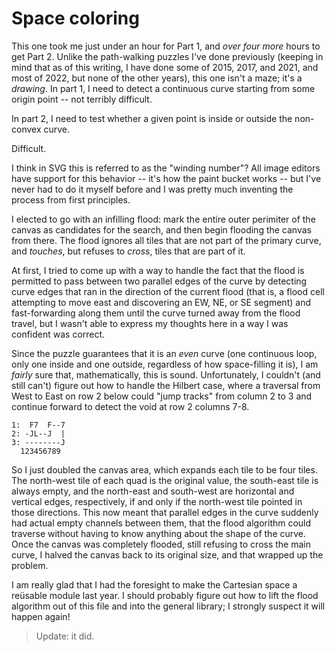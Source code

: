 # Space coloring

This one took me just under an hour for Part 1, and _over four more_ hours to
get Part 2. Unlike the path-walking puzzles I've done previously (keeping in
mind that as of this writing, I have done some of 2015, 2017, and 2021, and most
of 2022, but none of the other years), this one isn't a maze; it's a _drawing_.
In part 1, I need to detect a continuous curve starting from some origin point
-- not terribly difficult.

In part 2, I need to test whether a given point is inside or outside the
non-convex curve.

Difficult.

I think in SVG this is referred to as the "winding number"? All image editors
have support for this behavior -- it's how the paint bucket works -- but I've
never had to do it myself before and I was pretty much inventing the process
from first principles.

I elected to go with an infilling flood: mark the entire outer perimiter of the
canvas as candidates for the search, and then begin flooding the canvas from
there. The flood ignores all tiles that are not part of the primary curve, and
_touches_, but refuses to _cross_, tiles that are part of it.

At first, I tried to come up with a way to handle the fact that the flood is
permitted to pass between two parallel edges of the curve by detecting curve
edges that ran in the direction of the current flood (that is, a flood cell
attempting to move east and discovering an EW, NE, or SE segment) and
fast-forwarding along them until the curve turned away from the flood travel,
but I wasn't able to express my thoughts here in a way I was confident was
correct.

Since the puzzle guarantees that it is an _even_ curve (one continuous loop,
only one inside and one outside, regardless of how space-filling it is), I am
_fairly_ sure that, mathematically, this is sound. Unfortunately, I couldn't
(and still can't) figure out how to handle the Hilbert case, where a traversal
from West to East on row 2 below could "jump tracks" from column 2 to 3 and
continue forward to detect the void at row 2 columns 7-8.

```text
1:  F7  F--7
2: -JL--J  |
3: --------J
  123456789
```

So I just doubled the canvas area, which expands each tile to be four tiles. The
north-west tile of each quad is the original value, the south-east tile is
always empty, and the north-east and south-west are horizontal and vertical
edges, respectively, if and only if the north-west tile pointed in those
directions. This now meant that parallel edges in the curve suddenly had actual
empty channels between them, that the flood algorithm could traverse without
having to know anything about the shape of the curve. Once the canvas was
completely flooded, still refusing to cross the main curve, I halved the canvas
back to its original size, and that wrapped up the problem.

I am really glad that I had the foresight to make the Cartesian space a reüsable
module last year. I should probably figure out how to lift the flood algorithm
out of this file and into the general library; I strongly suspect it will happen
again!

> Update: it did.
